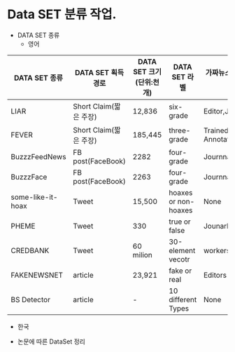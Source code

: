 # Data SET 분류 작업.

 * DATA SET 종류
   - 영어
 
|DATA SET 종류|DATA SET 획득경로|DATA SET 크기(단위:천개)|DATA SET 라벨|가짜뉴스 정보제공자|
|------|---|---|---|---|
|LIAR|Short Claim(짧은 주장)|12,836|six-grade|Editor,Journalists|
|FEVER|Short Claim(짧은 주장)|185,445|three-grade|Trained Annotators|
|BuzzzFeedNews|FB post(FaceBook)|2282|four-grade|Journnalists|
|BuzzzFace|FB post(FaceBook)|2263|four-grade|Journnalists|
|some-like-it-hoax|Tweet|15,500|hoaxes or non-hoaxes|None|
|PHEME|Tweet|330|true or false|Jounarlists|
|CREDBANK|Tweet|60 milion|30-element vecotr|workers|
|FAKENEWSNET|article|23,921|fake or real|Editors|
|BS Detector|article|-|10 different Types|None|

   - 한국

 * 논문에 따른 DataSet 정리
